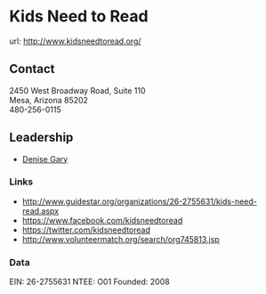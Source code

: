 # Kids Need to Read

url: http://www.kidsneedtoread.org/

## Contact
2450 West Broadway Road, Suite 110  
Mesa, Arizona 85202  
480-256-0115

## Leadership
- [Denise Gary](../person/denise-gary.md)


### Links
- http://www.guidestar.org/organizations/26-2755631/kids-need-read.aspx
- https://www.facebook.com/kidsneedtoread
- https://twitter.com/kidsneedtoread
- http://www.volunteermatch.org/search/org745813.jsp

### Data
EIN: 26-2755631
NTEE: O01
Founded: 2008
